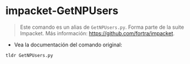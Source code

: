 # impacket-GetNPUsers

> Este comando es un alias de `GetNPUsers.py`.
> Forma parte de la suite Impacket.
> Más información: <https://github.com/fortra/impacket>.

- Vea la documentación del comando original:

`tldr GetNPUsers.py`
